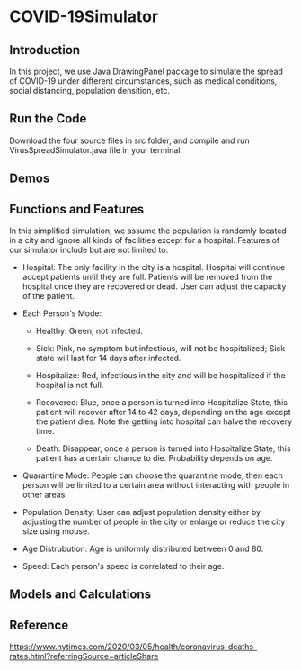 # COVID-19Simulator
## Introduction
In this project, we use Java DrawingPanel package to simulate the spread of COVID-19 under different circumstances, such as medical conditions, social distancing, population densition, etc.

## Run the Code
Download the four source files in src folder, and compile and run VirusSpreadSimulator.java file in your terminal.

## Demos

## Functions and Features
In this simplified simulation, we assume the population is randomly located in a city and ignore all kinds of facilities except for a hospital. Features of our simulator include but are not limited to:

- Hospital: The only facility in the city is a hospital. Hospital will continue accept patients until they are full. Patients will be removed from the hospital once they are recovered or dead. User can adjust the capacity of the patient.

- Each Person's Mode:
  - Healthy: Green, not infected.
  
  - Sick: Pink, no symptom but infectious, will not be hospitalized; Sick state will last for 14 days after infected.
  - Hospitalize: Red, infectious in the city and will be hospitalized if the hospital is not full.
  - Recovered: Blue, once a person is turned into Hospitalize State, this patient will recover after 14 to 42 days, depending on the age except the patient dies. Note the getting into hospital can halve the recovery time.
  - Death: Disappear, once a person is turned into Hospitalize State, this patient has a certain chance to die. Probability depends on age.
  
- Quarantine Mode: People can choose the quarantine mode, then each person will be limited to a certain area without interacting with people in other areas.

- Population Density: User can adjust population density either by adjusting the number of people in the city or enlarge or reduce the city size using mouse.

- Age Distrubution: Age is uniformly distributed between 0 and 80. 

- Speed: Each person's speed is correlated to their age.

## Models and Calculations


## Reference
https://www.nytimes.com/2020/03/05/health/coronavirus-deaths-rates.html?referringSource=articleShare
